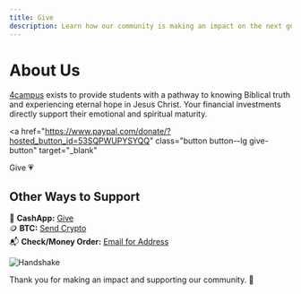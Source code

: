 ```yaml
---
title: Give
description: Learn how our community is making an impact on the next generation.
---
```


# About Us

[4campus](https://www.4campus.net/) exists to provide students with a pathway to knowing Biblical truth and experiencing eternal hope in Jesus Christ. Your financial investments directly support their emotional and spiritual maturity.

<a
  href="https://www.paypal.com/donate/?hosted_button_id=53SQPWUPYSYQQ"
  class="button button--lg give-button"
  target="_blank"
>
  Give 💗
</a>

## Other Ways to Support

💸 **CashApp:** [Give](https://cash.me/$4campus)  
🪙 **BTC:** [Send Crypto](https://cash.me/$4campus)  
📬 **Check/Money Order:** [Email for Address](mailto:mail.4campus@gmail.com)

![Handshake](/img/handshake.png)

Thank you for making an impact and supporting our community. 🙌
